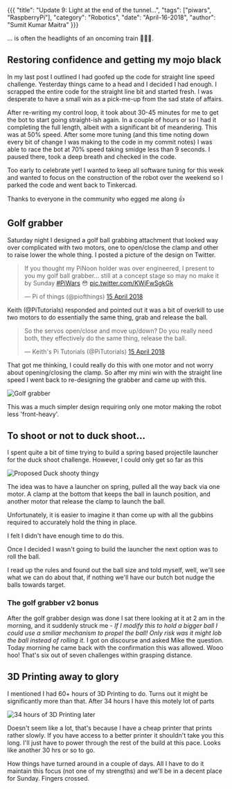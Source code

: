 {{{
  "title": "Update 9: Light at the end of the tunnel...",
  "tags": ["piwars", "RaspberryPi"],
  "category": "Robotics",
  "date": "April-16-2018",
  "author": "Sumit Kumar Maitra"
}}}

... is often the headlights of an oncoming train 🤣🤣🤣.

## Restoring confidence and getting my mojo black

In my last post I outlined I had goofed up the code for straight line speed challenge. Yesterday things came to a head and I decided I had enough. I scrapped the entire code for the straight line bit and started fresh. I was desperate to have a small win as a pick-me-up from the sad state of affairs.  

After re-writing my control loop, it took about 30-45 minutes for me to get the bot to start going straight-ish again. In a couple of hours or so I had it completing the full length, albeit with a significant bit of meandering. This was at 50% speed. After some more tuning (and this time noting down every bit of change I was making to the code in my commit notes) I was able to race the bot at 70% speed taking smidge less than 9 seconds. I paused there, took a deep breath and checked in the code.

Too early to celebrate yet! I wanted to keep all software tuning for this week and wanted to focus on the construction of the robot over the weekend so I parked the code and went back to Tinkercad.

Thanks to everyone in the community who egged me along 👍

## Golf grabber

Saturday night I designed a golf ball grabbing attachment that looked way over complicated with two motors, one to open/close the clamp and other to raise lower the whole thing. I posted a picture of the design on Twitter.

<blockquote class="twitter-tweet" data-lang="en-gb"><p lang="en" dir="ltr">If you thought my PiNoon holder was over engineered, I present to you my golf ball grabber… still at a concept stage so may no make it by Sunday <a href="https://twitter.com/hashtag/PiWars?src=hash&amp;ref_src=twsrc%5Etfw">#PiWars</a> 😳 <a href="https://t.co/KWjFwSgkGk">pic.twitter.com/KWjFwSgkGk</a></p>&mdash; Pi of things (@piofthings) <a href="https://twitter.com/piofthings/status/985327239993745408?ref_src=twsrc%5Etfw">15 April 2018</a></blockquote>

Keith (@PiTutorials) responded and pointed out it was a bit of overkill to use two motors to do essentially the same thing, grab and release the ball.
<blockquote class="twitter-tweet" data-lang="en-gb"><p lang="en" dir="ltr">So the servos open/close and move up/down?  Do you really need both, they effectively do the same thing, release the ball.</p>&mdash; Keith&#39;s Pi Tutorials (@PiTutorials) <a href="https://twitter.com/PiTutorials/status/985431166193995776?ref_src=twsrc%5Etfw">15 April 2018</a></blockquote>

That got me thinking, I could really do this with one motor and not worry about opening/closing the clamp. So after my mini win with the straight line speed I went back to re-designing the grabber and came up with this.

![Golf grabber](/posts/images/pi-wars/pi-o-steer-golf-grabber-design-2.jpg)    

This was a much simpler design requiring only one motor making the robot less 'front-heavy'.

## To shoot or not to duck shoot...

I spent quite a bit of time trying to build a spring based projectile launcher for the duck shoot challenge. However, I could only get so far as this

![Proposed Duck shooty thingy](/posts/images/pi-wars/pi-o-steer-duck-shooty-thingy-incomplete.jpg)

The idea was to have a launcher on spring, pulled all the way back via one motor. A clamp at the bottom that keeps the ball in launch position, and another motor that release the clamp to launch the ball.

Unfortunately, it is easier to imagine it than come up with all the gubbins required to accurately hold the thing in place.

I felt I didn't have enough time to do this.

Once I decided I wasn't going to build the launcher the next option was to roll the ball.

I read up the rules and found out the ball size and told myself, well, we'll see what we can do about that, if nothing we'll have our butch bot nudge the balls towards target.

### The golf grabber v2 bonus
After the golf grabber design was done I sat there looking at it at 2 am in the morning, and it suddenly struck me - _If I modify this to hold a bigger ball I could use a smiliar mechanism to propel the ball! Only risk was it might lob the ball instead of rolling it._ I got on discourse and asked Mike the question. Today morning he came back with the confirmation this was allowed. Wooo hoo! That's six out of seven challenges within grasping distance.

## 3D Printing away to glory
I mentioned I had 60+ hours of 3D Printing to do. Turns out it might be significantly more than that. After 34 hours I have this motely lot of parts

![34 hours of 3D Printing later](/posts/images/pi-wars/pi-o-steer-3d-printing-34hrs.jpg)

Doesn't seem like a lot, that's because I have a cheap printer that prints rather slowly. If you have access to a better printer it shouldn't take you this long. I'll just have to power through the rest of the build at this pace. Looks like another 30 hrs or so to go.



How things have turned around in a couple of days. All I have to do it maintain this focus (not one of my strengths) and we'll be in a decent place for Sunday. Fingers crossed.
